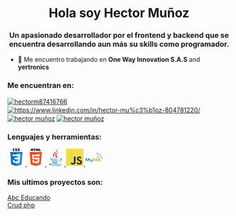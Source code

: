 <h1 align="center">Hola soy Hector Muñoz</h1>
<h3 align="center">Un apasionado desarrollador por el frontend y backend que se encuentra desarrollando aun más su skills como programador.</h3>

- 🔭 Me encuentro trabajando en **One Way Innovation S.A.S** and **yertronics**

<h3 align="left">Me encuentran en:</h3>
<p align="left">
<a href="https://twitter.com/HectorM87416766" target="blank"><img align="center" src="https://raw.githubusercontent.com/rahuldkjain/github-profile-readme-generator/master/src/images/icons/Social/twitter.svg" alt="hectorm87416766" height="30" width="40" /></a>
<a href="https://www.linkedin.com/in/hector-mu%C3%B1oz-804781220/" target="blank"><img align="center" src="https://raw.githubusercontent.com/rahuldkjain/github-profile-readme-generator/master/src/images/icons/Social/linked-in-alt.svg" alt="https://www.linkedin.com/in/hector-mu%c3%b1oz-804781220/" height="30" width="40" /></a>
<a href="https://www.facebook.com/hector.munoz.969/" target="blank"><img align="center" src="https://raw.githubusercontent.com/rahuldkjain/github-profile-readme-generator/master/src/images/icons/Social/facebook.svg" alt="hector muñoz" height="30" width="40" /></a>
  <a href="https://github.com/hjmunoz" target="blank"><img align="center" src="https://cdn.jsdelivr.net/npm/simple-icons@3.0.1/icons/github.svg" alt="hector muñoz" height="30" width="40" /></a>
</p>

<h3 align="left">Lenguajes y herramientas:</h3>
<p align="left"> <a href="https://www.w3schools.com/css/" target="_blank"> <img src="https://raw.githubusercontent.com/devicons/devicon/master/icons/css3/css3-original-wordmark.svg" alt="css3" width="40" height="40"/> </a> <a href="https://www.w3.org/html/" target="_blank"> <img src="https://raw.githubusercontent.com/devicons/devicon/master/icons/html5/html5-original-wordmark.svg" alt="html5" width="40" height="40"/> </a> <a href="https://www.java.com" target="_blank"> <img src="https://raw.githubusercontent.com/devicons/devicon/master/icons/java/java-original.svg" alt="java" width="40" height="40"/> </a> <a href="https://developer.mozilla.org/en-US/docs/Web/JavaScript" target="_blank"> <img src="https://raw.githubusercontent.com/devicons/devicon/master/icons/javascript/javascript-original.svg" alt="javascript" width="40" height="40"/> </a> <a href="https://www.mysql.com/" target="_blank"> <img src="https://raw.githubusercontent.com/devicons/devicon/master/icons/mysql/mysql-original-wordmark.svg" alt="mysql" width="40" height="40"/> </a> </p>


<h3>Mis ultimos proyectos son:</h3>
<a href="https://github.com/hjmunoz/AbcProyectoFinal.git" target="_blank">Abc Educando</a><br>
<a href="https://github.com/hjmunoz/inventoryphp.git" target="_blank">Crud php</a>
